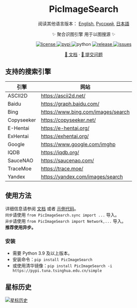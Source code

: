 <div align="center">

# PicImageSearch

阅读其他语言版本： [English](README.md), [Русский](README.ru.md), [日本語](README.ja.md)

✨ 聚合识图引擎 用于以图搜源 ✨

<a href="https://raw.githubusercontent.com/kitUIN/PicImageSearch/master/LICENSE">
    <img src="https://img.shields.io/github/license/kitUIN/PicImageSearch" alt="license">
</a>
<a href="https://pypi.python.org/pypi/PicImageSearch">
    <img src="https://img.shields.io/pypi/v/PicImageSearch" alt="pypi">
</a>
<img src="https://img.shields.io/badge/python-3.9+-blue" alt="python">
<a href="https://github.com/kitUIN/PicImageSearch/releases">
    <img src="https://img.shields.io/github/v/release/kitUIN/PicImageSearch" alt="release">
</a>
<a href="https://github.com/kitUIN/PicImageSearch/issues">
    <img src="https://img.shields.io/github/issues/kitUIN/PicImageSearch" alt="issues">
</a>

<a href="https://pic-image-search.kituin.fun/">📖 文档</a>
·
<a href="https://github.com/kitUIN/PicImageSearch/issues/new">🐛 提交问题</a>

</div>

## 支持的搜索引擎

| 引擎         | 网站                                   |
|------------|--------------------------------------|
| ASCII2D    | <https://ascii2d.net/>               |
| Baidu      | <https://graph.baidu.com/>           |
| Bing       | <https://www.bing.com/images/search> |
| Copyseeker | <https://copyseeker.net/>            |
| E-Hentai   | <https://e-hentai.org/>              |
| ExHentai   | <https://exhentai.org/>              |
| Google     | <https://www.google.com/imghp>       |
| IQDB       | <https://iqdb.org/>                  |
| SauceNAO   | <https://saucenao.com/>              |
| TraceMoe   | <https://trace.moe/>                 |
| Yandex     | <https://yandex.com/images/search>   |

## 使用方法

详细信息请参阅 [文档](https://pic-image-search.kituin.fun/) 或者 [示例代码](demo/code/)。  
`同步`请使用 `from PicImageSearch.sync import ...` 导入。  
`异步`请使用 `from PicImageSearch import Network,...` 导入。  
**推荐使用异步。**

### 安装

- 需要 Python 3.9 及以上版本。
- 安装命令：`pip install PicImageSearch`
- 或使用清华镜像：`pip install PicImageSearch -i https://pypi.tuna.tsinghua.edu.cn/simple`

## 星标历史

[![星标历史](https://starchart.cc/kitUIN/PicImageSearch.svg)](https://starchart.cc/kitUIN/PicImageSearch)

